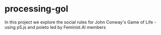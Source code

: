 # processing-gol
In this project we explore the social rules for John Conway's Game of Life - using p5.js and poieto led by Feminist.AI members
